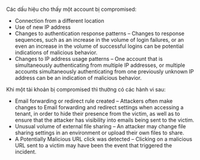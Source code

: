 Các dấu hiệu cho thấy một account bị compromised:

- Connection from a different location
- Use of new IP address
- Changes to authentication response patterns – Changes to response sequences, such as an increase in the volume of login failures, or an even an increase in the volume of successful logins can be potential indications of malicious behavior.
- Changes to IP address usage patterns – One account that is simultaneously authenticating from multiple IP addresses, or multiple accounts simultaneously authenticating from one previously unknown IP address can be an indication of malicious behavior.

Khi một tài khoản bị compromised thì thường có các hành vi sau:

- Email forwarding or redirect rule created – Attackers often make changes to Email forwarding and redirect settings when accessing a tenant, in order to hide their presence from the victim, as well as to ensure that the attacker has visibility into emails being sent to the victim.
- Unusual volume of external file sharing – An attacker may change file sharing settings in an environment or upload their own files to share.
- A Potentially Malicious URL click was detected – Clicking on a malicious URL sent to a victim may have been the event that triggered the incident.

